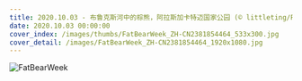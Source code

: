 ```yaml
---
title: 2020.10.03 - 布鲁克斯河中的棕熊，阿拉斯加卡特迈国家公园 (© littleting/Pradthana Jarusriboonchai/Getty Images)
date: 2020.10.03 00:00:00
cover_index: /images/thumbs/FatBearWeek_ZH-CN2381854464_533x300.jpg
cover_detail: /images/FatBearWeek_ZH-CN2381854464_1920x1080.jpg
---
```


![FatBearWeek](/images/FatBearWeek_ZH-CN2381854464_1920x1080.jpg)
